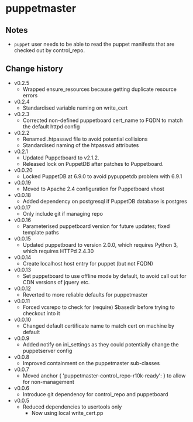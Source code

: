 puppetmaster
============

Notes
-----
* `puppet` user needs to be able to read the puppet manifests that are checked out by control_repo.

Change history
--------------

* v0.2.5
    * Wrapped ensure_resources because getting duplicate resource errors
* v0.2.4
    * Standardised variable naming on write_cert
* v0.2.3
    * Corrected non-defined puppetboard cert_name to FQDN to match the default httpd config
* v0.2.2
    * Renamed .htpasswd file to avoid potential collisions
    * Standardised naming of the htpasswd attributes
* v0.2.1
    * Updated Puppetboard to v2.1.2.
    * Released lock on PuppetDB after patches to Puppetboard.
* v0.0.20
    * Locked PuppetDB at 6.9.0 to avoid pypuppetdb problem with 6.9.1
* v0.0.19
    * Moved to Apache 2.4 configuration <RequireAny> for Puppetboard vhost
* v0.0.18
    * Added dependency on postgresql if PuppetDB database is postgres
* v0.0.17
    * Only include git if managing repo
* v0.0.16
    * Parameterised puppetboard version for future updates; fixed template paths
* v0.0.15
    * Updated puppetboard to version 2.0.0, which requires Python 3, which requires HTTPd 2.4.30
* v0.0.14
    * Create localhost host entry for puppet (but not FQDN)
* v0.0.13
    * Set puppetboard to use offline mode by default, to avoid call out for CDN versions of jquery etc.
* v0.0.12
    * Reverted to more reliable defaults for puppetmaster
* v0.0.11
    * Forced vcsrepo to check for (require) $basedir before trying to checkout into it
* v0.0.10
    * Changed default certificate name to match cert on machine by default
* v0.0.9
    * Added notify on ini_settings as they could potentially change the puppetserver config
* v0.0.8
    * Improved containment on the puppetmaster sub-classes
* v0.0.7
    * Moved anchor { 'puppetmaster-control_repo-r10k-ready': } to allow for non-management
* v0.0.6
    * Introduce git dependency for control_repo and puppetboard
* v0.0.5
    * Reduced dependencies to usertools only
        * Now using local write_cert.pp
